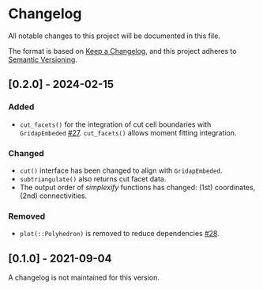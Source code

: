 # Changelog

All notable changes to this project will be documented in this file.

The format is based on [Keep a Changelog](https://keepachangelog.com/en/1.1.0/),
and this project adheres to [Semantic Versioning](https://semver.org/spec/v2.0.0.html).


## [0.2.0] - 2024-02-15

### Added

- `cut_facets()` for the integration of cut cell boundaries with `GridapEmbeded` [#27](https://github.com/gridap/STLCutters.jl/pull/27). `cut_facets()` allows moment fitting integration.

### Changed

- `cut()` interface has been changed to align with `GridapEmbeded`.
- `subtriangulate()` also returns cut facet data.
- The output order of _simplexify_ functions has changed: (1st) coordinates, (2nd) connectivities.
  
### Removed

- `plot(::Polyhedron)` is removed to reduce dependencies [#28](https://github.com/gridap/STLCutters.jl/pull/28).


## [0.1.0] - 2021-09-04

A changelog is not maintained for this version.
